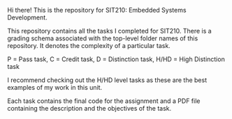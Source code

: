 Hi there! This is the repository for SIT210: Embedded Systems Development.

This repository contains all the tasks I completed for SIT210.
There is a grading schema associated with the top-level folder names of this repository. It denotes the complexity of a particular task.

P = Pass task,
C = Credit task,
D = Distinction task,
H/HD = High Distinction task

I recommend checking out the H/HD level tasks as these are the best examples of my work in this unit.

Each task contains the final code for the assignment and a PDF file containing the description and the objectives of the task.
